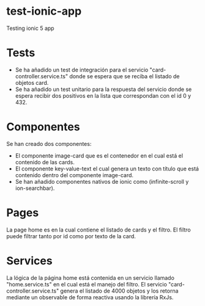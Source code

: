 # test-ionic-app
Testing ionic 5 app

# Tests
- Se ha añadido un test de integración para el servicio "card-controller.service.ts" donde se espera que se reciba el listado de objetos card.
- Se ha añadido un test unitario para la respuesta del servicio donde se espera recibir dos positivos en la lista que correspondan con el id 0 y 432.

# Componentes
Se han creado dos componentes: 
- El componente image-card que es el contenedor en el cual está el contenido de las cards.
- El componente key-value-text el cual genera un texto con título que está contenido dentro del componente image-card.
- Se han añadido componentes nativos de ionic como (infinite-scroll y ion-searchbar).

# Pages
La page home es en la cual contiene el listado de cards y el filtro.
El filtro puede filtrar tanto por id como por texto de la card.

# Services
La lógica de la página home está contenida en un servicio llamado "home.service.ts" en el cual está el manejo del filtro.
El servicio "card-controller.service.ts" genera el listado de 4000 objetos y los retorna mediante un observable de forma reactiva usando la librería RxJs. 

